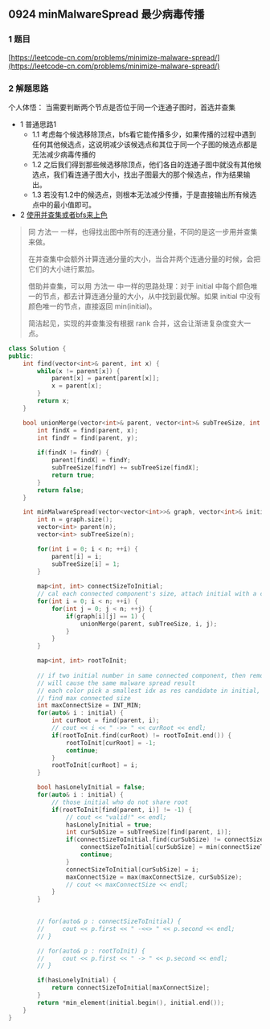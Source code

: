 ## 0924 minMalwareSpread 最少病毒传播

### 1 题目
[https://leetcode-cn.com/problems/minimize-malware-spread/](https://leetcode-cn.com/problems/minimize-malware-spread/)

### 2 解题思路
个人体悟： 当需要判断两个节点是否位于同一个连通子图时，首选并查集

- 1 普通思路1
  - 1.1 考虑每个候选移除顶点，bfs看它能传播多少，如果传播的过程中遇到任何其他候选点，这说明减少该候选点和其位于同一个子图的候选点都是无法减少病毒传播的
  - 1.2 之后我们得到那些候选移除顶点，他们各自的连通子图中就没有其他候选点，我们看连通子图大小，找出子图最大的那个候选点，作为结果输出。
  - 1.3 若没有1.2中的候选点，则根本无法减少传播，于是直接输出所有候选点中的最小值即可。
- 2 [使用并查集或者bfs来上色](https://leetcode-cn.com/problems/minimize-malware-spread/solution/jin-liang-jian-shao-e-yi-ruan-jian-de-chuan-bo-b-2/)
> 同 方法一 一样，也得找出图中所有的连通分量，不同的是这一步用并查集来做。
> 
> 在并查集中会额外计算连通分量的大小，当合并两个连通分量的时候，会把它们的大小进行累加。
> 
> 借助并查集，可以用 方法一 中一样的思路处理：对于 initial 中每个颜色唯一的节点，都去计算连通分量的大小，从中找到最优解。如果 initial 中没有颜色唯一的节点，直接返回 min(initial)。
> 
> 简洁起见，实现的并查集没有根据 rank 合并，这会让渐进复杂度变大一点。

```cpp
class Solution {
public:
    int find(vector<int>& parent, int x) {
        while(x != parent[x]) {
            parent[x] = parent[parent[x]];
            x = parent[x];
        }
        return x;
    }

    bool unionMerge(vector<int>& parent, vector<int>& subTreeSize, int x, int y) {
        int findX = find(parent, x);
        int findY = find(parent, y);
        
        if(findX != findY) {
            parent[findX] = findY;
            subTreeSize[findY] += subTreeSize[findX];
            return true;
        }
        return false;
    }

    int minMalwareSpread(vector<vector<int>>& graph, vector<int>& initial) {
        int n = graph.size();
        vector<int> parent(n);
        vector<int> subTreeSize(n);

        for(int i = 0; i < n; ++i) {
            parent[i] = i;
            subTreeSize[i] = 1;
        }
        
        map<int, int> connectSizeToInitial; 
        // cal each connected component's size, attach initial with a component's "color"
        for(int i = 0; i < n; ++i) {
            for(int j = 0; j < n; ++j) {
                if(graph[i][j] == 1) {
                    unionMerge(parent, subTreeSize, i, j);
                }
            }
        }

        map<int, int> rootToInit;
        
        // if two initial number in same connected component, then remove one of them
        // will cause the same malware spread result
        // each color pick a smallest idx as res candidate in initial, finally pick the max connect size
        // find max connected size
        int maxConnectSize = INT_MIN;
        for(auto& i : initial) {
            int curRoot = find(parent, i);
            // cout << i << " ->> " << curRoot << endl;
            if(rootToInit.find(curRoot) != rootToInit.end()) {
                rootToInit[curRoot] = -1;
                continue; 
            }
            rootToInit[curRoot] = i;
        }

        bool hasLonelyInitial = false;
        for(auto& i : initial) {
            // those initial who do not share root
            if(rootToInit[find(parent, i)] != -1) { 
                // cout << "valid!" << endl;
                hasLonelyInitial = true;
                int curSubSize = subTreeSize[find(parent, i)];
                if(connectSizeToInitial.find(curSubSize) != connectSizeToInitial.end()) {
                    connectSizeToInitial[curSubSize] = min(connectSizeToInitial[curSubSize], i);
                    continue;
                }
                connectSizeToInitial[curSubSize] = i;
                maxConnectSize = max(maxConnectSize, curSubSize);
                // cout << maxConnectSize << endl;
            }
        }
        

        // for(auto& p : connectSizeToInitial) {
        //     cout << p.first << " -<<> " << p.second << endl;
        // }

        // for(auto& p : rootToInit) {
        //     cout << p.first << " -> " << p.second << endl;
        // }

        if(hasLonelyInitial) {
            return connectSizeToInitial[maxConnectSize];
        }
        return *min_element(initial.begin(), initial.end());
    }
}
```
